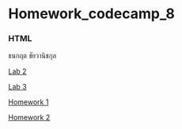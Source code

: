 # Homework_codecamp_8
### HTML
ธนกฤต ชัยวานิชกุล

[Lab 2](/HTML/Lab%202)

[Lab 3](https://chichixyz.github.io/HTML/Lab%203)

[Homework 1](https://chichixyz.github.io/HTML/Homework%201)


[Homework 2](https://chichixyz.github.io/HTML/Homework%202)
